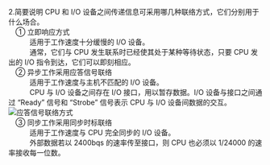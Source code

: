 2.简要说明 CPU 和 I/O 设备之间传递信息可采用哪几种联络方式，它们分别用于什么场合。<br/>
&emsp;① 立即响应方式<br/>
&emsp;&emsp;&emsp;适用于工作速度十分缓慢的 I/O 设备。<br/>
&emsp;&emsp;&emsp;通常，它们与 CPU 发生联系时已经使其处于某种等待状态，只要 CPU 发出的 I/O 指令到达，它们可以即刻相应。<br/>
&emsp;② 异步工作采用应答信号联络<br/>
&emsp;&emsp;&emsp;适用于工作速度与主机不匹配的 I/O 设备。<br/>
&emsp;&emsp;&emsp;CPU 与 I/O 设备之间存在 I/O 接口，用以暂存数据。I/O 设备与接口之间通过 “Ready” 信号和 “Strobe” 信号表示 CPU 与 I/O 设备间数据的交互。<br/>
![应答信号联络方式](https://github.com/RSMinBamGro/CCP-Exercises/blob/master/%E7%AC%AC%205%20%E7%AB%A0/%E5%BC%82%E6%AD%A5%E5%B9%B6%E8%A1%8C%E5%BA%94%E7%AD%94%E8%81%94%E7%BB%9C%E6%96%B9%E5%BC%8F.png)<br/>
&emsp;③ 同步工作采用同步时标联络<br/>
&emsp;&emsp;&emsp;适用于工作速度与 CPU 完全同步的 I/O 设备。<br/>
&emsp;&emsp;&emsp;外部数据若以 2400bqs 的速率传至接口，则 CPU 也必须以 1/24000 的速率接收每一位数。<br/>
<br/><br/>
